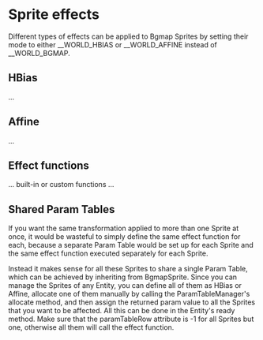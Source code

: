 Sprite effects
==============

Different types of effects can be applied to Bgmap Sprites by setting their mode to either __WORLD_HBIAS or
__WORLD_AFFINE instead of __WORLD_BGMAP.


HBias
-----

...


Affine
------

...


Effect functions
----------------
 
... built-in or custom functions ...


Shared Param Tables
-------------------

If you want the same transformation applied to more than one Sprite at once, it would be wasteful to simply 
define the same effect function for each, because a separate Param Table would be set up for each Sprite 
and the same effect function executed separately for each Sprite.

Instead it makes sense for all these Sprites to share a single Param Table, which can be achieved by 
inheriting from BgmapSprite. Since you can manage the Sprites of any Entity, you can define all of them as 
HBias or Affine, allocate one of them manually by calling the ParamTableManager's allocate 
method, and then assign the returned param value to all the Sprites that you want to be affected. 
All this can be done in the Entity's ready method. 
Make sure that the paramTableRow attribute is -1 for all Sprites but one, otherwise all them will call the 
effect function.
